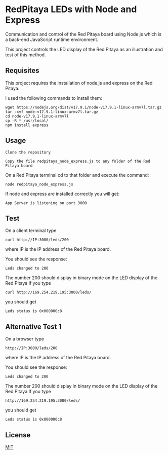 # RedPitaya LEDs with Node and Express
Communication and control of the Red Pitaya board using Node.js which is a back-end JavaScript runtime environment.

This project controls the LED display of the Red Pitaya as an illustration and test of this method.

## Requisites

This project requires the installation of node.js and express on the Red Pitaya.

I used the following commands to install them:

    wget https://nodejs.org/dist/v17.9.1/node-v17.9.1-linux-armv7l.tar.gz
    tar -xvf node-v17.9.1-linux-armv7l.tar.gz
    cd node-v17.9.1-linux-armv7l 
    cp -R * /usr/local/
    npm install express

## Usage

    Clone the repository
    
    Copy the file redpitaya_node_express.js to any folder of the Red Pitaya board
    
On a Red Pitaya terminal cd to that folder and execute the command: 

    node redpitaya_node_express.js
    
If node and express are installed correctly you will get: 

    App Server is listening on port 3000

## Test

On a client terminal type

    curl http://IP:3000/leds/200
    
where IP is the IP address of the Red Pitaya board.

You should see the response: 

    Leds changed to 200
    
The number 200 should display in binary mode on the LED display of the Red Pitaya
If you type 

    curl http://169.254.219.195:3000/leds/
    
you should get 

    Leds status is 0x000000c8
    
    
## Alternative Test 1

On a browser type

    http://IP:3000/leds/200
    
where IP is the IP address of the Red Pitaya board.

You should see the response: 

    Leds changed to 200
    
The number 200 should display in binary mode on the LED display of the Red Pitaya
If you type 

    http://169.254.219.195:3000/leds/
    
you should get 

    Leds status is 0x000000c8
    
    
## License

[MIT](LICENSE)
